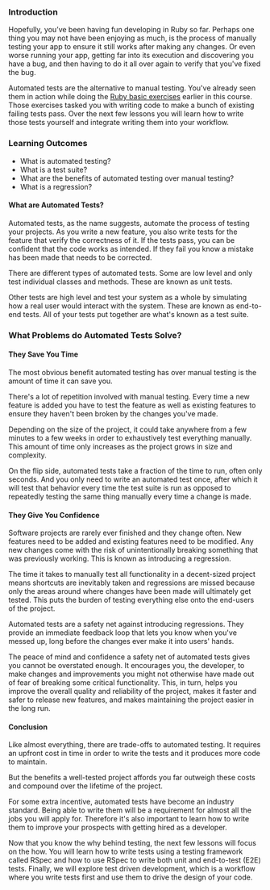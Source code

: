 ### Introduction

Hopefully, you’ve been having fun developing in Ruby so far. Perhaps one thing you may not have been enjoying as much, is the process of manually testing your app to ensure it still works after making any changes. Or even worse running your app, getting far into its execution and discovering you have a bug, and then having to do it all over again to verify that you've fixed the bug.

Automated tests are the alternative to manual testing. You've already seen them in action while doing the [Ruby basic exercises](https://github.com/TheOdinProject/ruby-exercises/tree/main/ruby_basics) earlier in this course. Those exercises tasked you with writing code to make a bunch of existing failing tests pass. Over the next few lessons you will learn how to write those tests yourself and integrate writing them into your workflow.

### Learning Outcomes

- What is automated testing?
- What is a test suite?
- What are the benefits of automated testing over manual testing?
- What is a regression?

#### What are Automated Tests?

Automated tests, as the name suggests, automate the process of testing your projects. As you write a new feature, you also write tests for the feature that verify the correctness of it. If the tests pass, you can be confident that the code works as intended. If they fail you know a mistake has been made that needs to be corrected.

There are different types of automated tests. Some are low level and only test individual classes and methods. These are known as unit tests.

Other tests are high level and test your system as a whole by simulating how a real user would interact with the system. These are known as end-to-end tests. All of your tests put together are what's known as a test suite.

### What Problems do Automated Tests Solve?

#### They Save You Time

The most obvious benefit automated testing has over manual testing is the amount of time it can save you.

There's a lot of repetition involved with manual testing. Every time a new feature is added you have to test the feature as well as existing features to ensure they haven't been broken by the changes you've made.

Depending on the size of the project, it could take anywhere from a few minutes to a few weeks in order to exhaustively test everything manually. This amount of time only increases as the project grows in size and complexity.

On the flip side, automated tests take a fraction of the time to run, often only seconds. And you only need to write an automated test once, after which it will test that behavior every time the test suite is run as opposed to repeatedly testing the same thing manually every time a change is made.

#### They Give You Confidence

Software projects are rarely ever finished and they change often. New features need to be added and existing features need to be modified. Any new changes come with the risk of unintentionally breaking something that was previously working. This is known as introducing a regression.

The time it takes to manually test all functionality in a decent-sized project means shortcuts are inevitably taken and regressions are missed because only the areas around where changes have been made will ultimately get tested. This puts the burden of testing everything else onto the end-users of the project.

Automated tests are a safety net against introducing regressions. They provide an immediate feedback loop that lets you know when you've messed up, long before the changes ever make it into users' hands.

The peace of mind and confidence a safety net of automated tests gives you cannot be overstated enough. It encourages you, the developer, to make changes and improvements you might not otherwise have made out of fear of breaking some critical functionality. This, in turn, helps you improve the overall quality and reliability of the project, makes it faster and safer to release new features, and makes maintaining the project easier in the long run.

#### Conclusion

Like almost everything, there are trade-offs to automated testing. It requires an upfront cost in time in order to write the tests and it produces more code to maintain.

But the benefits a well-tested project affords you far outweigh these costs and compound over the lifetime of the project.

For some extra incentive, automated tests have become an industry standard. Being able to write them will be a requirement for almost all the jobs you will apply for. Therefore it's also important to learn how to write them to improve your prospects with getting hired as a developer.

Now that you know the why behind testing, the next few lessons will focus on the how. You will learn how to write tests using a testing framework called RSpec and how to use RSpec to write both unit and end-to-test (E2E) tests. Finally, we will explore test driven development, which is a workflow where you write tests first and use them to drive the design of your code.
